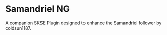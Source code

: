 
# Samandriel NG

A companion SKSE Plugin designed to enhance the Samandriel follower by coldsun1187.
